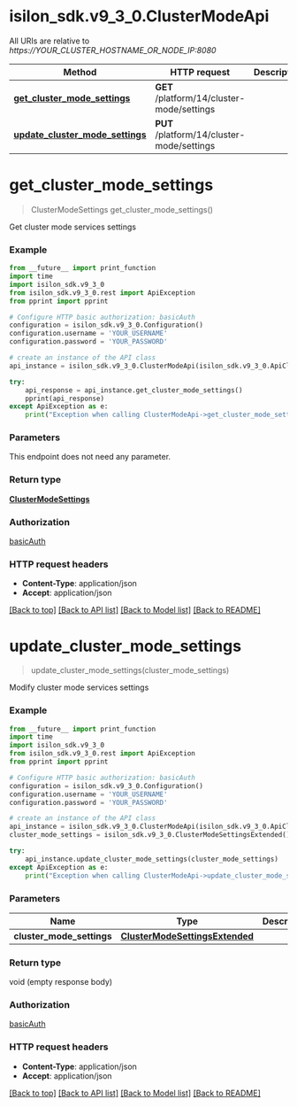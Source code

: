# isilon_sdk.v9_3_0.ClusterModeApi

All URIs are relative to *https://YOUR_CLUSTER_HOSTNAME_OR_NODE_IP:8080*

Method | HTTP request | Description
------------- | ------------- | -------------
[**get_cluster_mode_settings**](ClusterModeApi.md#get_cluster_mode_settings) | **GET** /platform/14/cluster-mode/settings | 
[**update_cluster_mode_settings**](ClusterModeApi.md#update_cluster_mode_settings) | **PUT** /platform/14/cluster-mode/settings | 


# **get_cluster_mode_settings**
> ClusterModeSettings get_cluster_mode_settings()



Get cluster mode services settings

### Example
```python
from __future__ import print_function
import time
import isilon_sdk.v9_3_0
from isilon_sdk.v9_3_0.rest import ApiException
from pprint import pprint

# Configure HTTP basic authorization: basicAuth
configuration = isilon_sdk.v9_3_0.Configuration()
configuration.username = 'YOUR_USERNAME'
configuration.password = 'YOUR_PASSWORD'

# create an instance of the API class
api_instance = isilon_sdk.v9_3_0.ClusterModeApi(isilon_sdk.v9_3_0.ApiClient(configuration))

try:
    api_response = api_instance.get_cluster_mode_settings()
    pprint(api_response)
except ApiException as e:
    print("Exception when calling ClusterModeApi->get_cluster_mode_settings: %s\n" % e)
```

### Parameters
This endpoint does not need any parameter.

### Return type

[**ClusterModeSettings**](ClusterModeSettings.md)

### Authorization

[basicAuth](../README.md#basicAuth)

### HTTP request headers

 - **Content-Type**: application/json
 - **Accept**: application/json

[[Back to top]](#) [[Back to API list]](../README.md#documentation-for-api-endpoints) [[Back to Model list]](../README.md#documentation-for-models) [[Back to README]](../README.md)

# **update_cluster_mode_settings**
> update_cluster_mode_settings(cluster_mode_settings)



Modify cluster mode services settings

### Example
```python
from __future__ import print_function
import time
import isilon_sdk.v9_3_0
from isilon_sdk.v9_3_0.rest import ApiException
from pprint import pprint

# Configure HTTP basic authorization: basicAuth
configuration = isilon_sdk.v9_3_0.Configuration()
configuration.username = 'YOUR_USERNAME'
configuration.password = 'YOUR_PASSWORD'

# create an instance of the API class
api_instance = isilon_sdk.v9_3_0.ClusterModeApi(isilon_sdk.v9_3_0.ApiClient(configuration))
cluster_mode_settings = isilon_sdk.v9_3_0.ClusterModeSettingsExtended() # ClusterModeSettingsExtended | 

try:
    api_instance.update_cluster_mode_settings(cluster_mode_settings)
except ApiException as e:
    print("Exception when calling ClusterModeApi->update_cluster_mode_settings: %s\n" % e)
```

### Parameters

Name | Type | Description  | Notes
------------- | ------------- | ------------- | -------------
 **cluster_mode_settings** | [**ClusterModeSettingsExtended**](ClusterModeSettingsExtended.md)|  | 

### Return type

void (empty response body)

### Authorization

[basicAuth](../README.md#basicAuth)

### HTTP request headers

 - **Content-Type**: application/json
 - **Accept**: application/json

[[Back to top]](#) [[Back to API list]](../README.md#documentation-for-api-endpoints) [[Back to Model list]](../README.md#documentation-for-models) [[Back to README]](../README.md)

